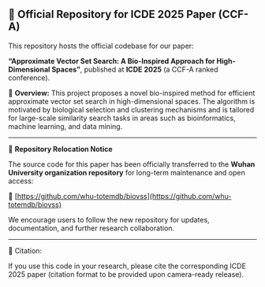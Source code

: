 ## 📢 Official Repository for ICDE 2025 Paper (CCF-A)

This repository hosts the official codebase for our paper:

**“Approximate Vector Set Search: A Bio-Inspired Approach for High-Dimensional Spaces”**,
published at **ICDE 2025** (a CCF-A ranked conference).

🧬 **Overview:**
This project proposes a novel bio-inspired method for efficient approximate vector set search in high-dimensional spaces. The algorithm is motivated by biological selection and clustering mechanisms and is tailored for large-scale similarity search tasks in areas such as bioinformatics, machine learning, and data mining.

---

📍 **Repository Relocation Notice**

The source code for this paper has been officially transferred to the **Wuhan University organization repository** for long-term maintenance and open access:

🔗 [https://github.com/whu-totemdb/biovss](https://github.com/whu-totemdb/biovss)

We encourage users to follow the new repository for updates, documentation, and further research collaboration.

---

📄 Citation:

If you use this code in your research, please cite the corresponding ICDE 2025 paper (citation format to be provided upon camera-ready release).
